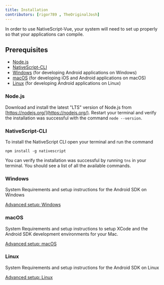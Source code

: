 ```yaml
---
title: Installation
contributors: [rigor789 , TheOriginalJosh]
---
```


In order to use NativeScript-Vue, your system will need to set up properly
so that your applications can compile.

## Prerequisites

- [Node.js](#nodejs)
- [NativeScript-CLI](#nativescript-cli)
- [Windows](#windows) (for developing Android applications on Windows)
- [macOS](#macos) (for developing iOS and Android applications on macOS)
- [Linux](#linux) (for developing Android applications on Linux)

### Node.js

Download and install the latest "LTS" version of Node.js from [https://nodejs.org/](https://nodejs.org/). Restart your terminal and verify the installation was successful with the command `node --version`.

### NativeScript-CLI

To install the NativeScript CLI open your terminal and run the command

```shell
npm install -g nativescript
```

You can verify the installation was successful by running `tns` in your terminal. You should see a list of all the available commands.


### Windows

System Requirements and setup instructions for the Android SDK on Windows

[Advanced setup: Windows](https://docs.nativescript.org/start/ns-setup-win)

### macOS

System Requirements and setup instructions to setup XCode and the Android SDK development environments for your Mac.

[Advanced setup: macOS](https://docs.nativescript.org/start/ns-setup-os-x)

### Linux

System Requirements and setup instructions for the Android SDK on Linux

[Advanced setup: Linux](https://docs.nativescript.org/start/ns-setup-linux)
